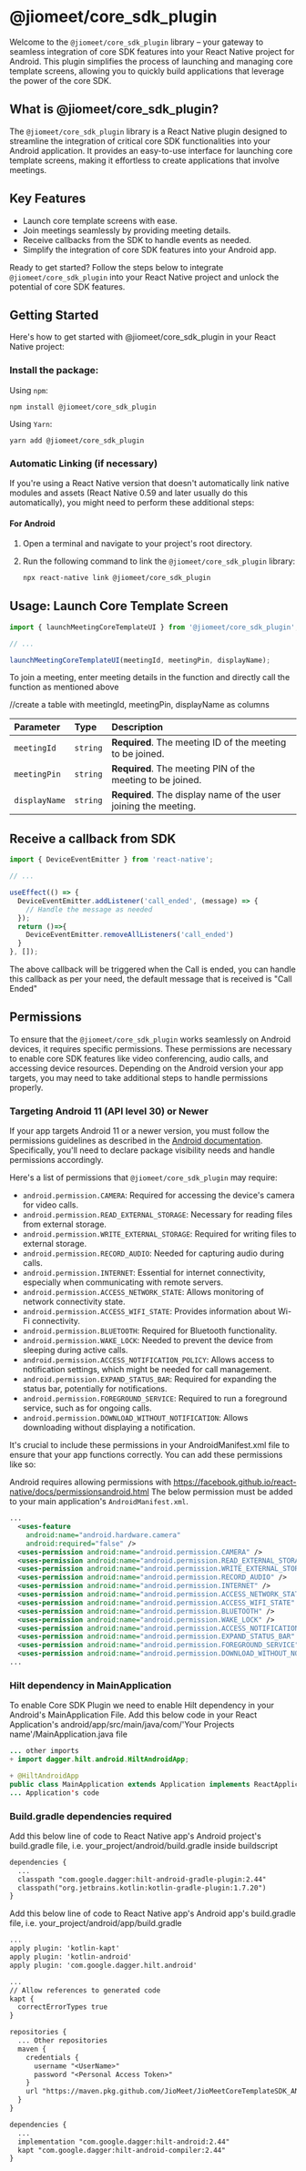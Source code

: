 # @jiomeet/core_sdk_plugin

Welcome to the `@jiomeet/core_sdk_plugin` library – your gateway to seamless integration of core SDK features into your React Native project for Android. This plugin simplifies the process of launching and managing core template screens, allowing you to quickly build applications that leverage the power of the core SDK.

## What is @jiomeet/core_sdk_plugin?

The `@jiomeet/core_sdk_plugin` library is a React Native plugin designed to streamline the integration of critical core SDK functionalities into your Android application. It provides an easy-to-use interface for launching core template screens, making it effortless to create applications that involve meetings.

## Key Features

- Launch core template screens with ease.
- Join meetings seamlessly by providing meeting details.
- Receive callbacks from the SDK to handle events as needed.
- Simplify the integration of core SDK features into your Android app.

Ready to get started? Follow the steps below to integrate `@jiomeet/core_sdk_plugin` into your React Native project and unlock the potential of core SDK features.


## Getting Started

Here's how to get started with @jiomeet/core_sdk_plugin in your React Native project:

### Install the package:

Using `npm`:

```
npm install @jiomeet/core_sdk_plugin
```

Using `Yarn`:

```
yarn add @jiomeet/core_sdk_plugin
```

### Automatic Linking (if necessary)

If you're using a React Native version that doesn't automatically link native modules and assets (React Native 0.59 and later usually do this automatically), you might need to perform these additional steps:

#### For Android

1. Open a terminal and navigate to your project's root directory.

2. Run the following command to link the `@jiomeet/core_sdk_plugin` library:

   ```bash
   npx react-native link @jiomeet/core_sdk_plugin

## Usage: Launch Core Template Screen

```js
import { launchMeetingCoreTemplateUI } from '@jiomeet/core_sdk_plugin';

// ...

launchMeetingCoreTemplateUI(meetingId, meetingPin, displayName);
```

To join a meeting, enter meeting details in the function and directly call the function as mentioned above

//create a table with meetingId, meetingPin, displayName as columns

| Parameter     | Type     | Description                                                     |
|:--------------|:---------|:----------------------------------------------------------------|
| `meetingId`   | `string` | **Required**. The meeting ID of the meeting to be joined.       |
| `meetingPin`  | `string` | **Required**. The meeting PIN of the meeting to be joined.      |
| `displayName` | `string` | **Required**. The display name of the user joining the meeting. |


## Receive a callback from SDK
```js
import { DeviceEventEmitter } from 'react-native';

// ...

useEffect(() => {
  DeviceEventEmitter.addListener('call_ended', (message) => {
    // Handle the message as needed
  });
  return ()=>{
    DeviceEventEmitter.removeAllListeners('call_ended')
  }
}, []);
```
The above callback will be triggered when the Call is ended, you can handle this callback as per your need, the default message that is received is "Call Ended"

## Permissions

To ensure that the `@jiomeet/core_sdk_plugin` works seamlessly on Android devices, it requires specific permissions. These permissions are necessary to enable core SDK features like video conferencing, audio calls, and accessing device resources. Depending on the Android version your app targets, you may need to take additional steps to handle permissions properly.

### Targeting Android 11 (API level 30) or Newer

If your app targets Android 11 or a newer version, you must follow the permissions guidelines as described in the [Android documentation](https://developer.android.com/training/basics/intents/package-visibility). Specifically, you'll need to declare package visibility needs and handle permissions accordingly.

Here's a list of permissions that `@jiomeet/core_sdk_plugin` may require:

- `android.permission.CAMERA`: Required for accessing the device's camera for video calls.
- `android.permission.READ_EXTERNAL_STORAGE`: Necessary for reading files from external storage.
- `android.permission.WRITE_EXTERNAL_STORAGE`: Required for writing files to external storage.
- `android.permission.RECORD_AUDIO`: Needed for capturing audio during calls.
- `android.permission.INTERNET`: Essential for internet connectivity, especially when communicating with remote servers.
- `android.permission.ACCESS_NETWORK_STATE`: Allows monitoring of network connectivity state.
- `android.permission.ACCESS_WIFI_STATE`: Provides information about Wi-Fi connectivity.
- `android.permission.BLUETOOTH`: Required for Bluetooth functionality.
- `android.permission.WAKE_LOCK`: Needed to prevent the device from sleeping during active calls.
- `android.permission.ACCESS_NOTIFICATION_POLICY`: Allows access to notification settings, which might be needed for call management.
- `android.permission.EXPAND_STATUS_BAR`: Required for expanding the status bar, potentially for notifications.
- `android.permission.FOREGROUND_SERVICE`: Required to run a foreground service, such as for ongoing calls.
- `android.permission.DOWNLOAD_WITHOUT_NOTIFICATION`: Allows downloading without displaying a notification.

It's crucial to include these permissions in your AndroidManifest.xml file to ensure that your app functions correctly. You can add these permissions like so:

Android requires allowing permissions with https://facebook.github.io/react-native/docs/permissionsandroid.html
The below permission must be added to your main application's `AndroidManifest.xml`.
```xml
...
  <uses-feature
    android:name="android.hardware.camera"
    android:required="false" />
  <uses-permission android:name="android.permission.CAMERA" />
  <uses-permission android:name="android.permission.READ_EXTERNAL_STORAGE" />
  <uses-permission android:name="android.permission.WRITE_EXTERNAL_STORAGE" />
  <uses-permission android:name="android.permission.RECORD_AUDIO" />
  <uses-permission android:name="android.permission.INTERNET" />
  <uses-permission android:name="android.permission.ACCESS_NETWORK_STATE" />
  <uses-permission android:name="android.permission.ACCESS_WIFI_STATE" />
  <uses-permission android:name="android.permission.BLUETOOTH" />
  <uses-permission android:name="android.permission.WAKE_LOCK" />
  <uses-permission android:name="android.permission.ACCESS_NOTIFICATION_POLICY" />
  <uses-permission android:name="android.permission.EXPAND_STATUS_BAR" />
  <uses-permission android:name="android.permission.FOREGROUND_SERVICE" />
  <uses-permission android:name="android.permission.DOWNLOAD_WITHOUT_NOTIFICATION" />
...
```

### Hilt dependency in MainApplication

To enable Core SDK Plugin we need to enable Hilt dependency in your Android's MainApplication File. Add this below code in your React Application's android/app/src/main/java/com/'Your Projects name'/MainApplication.java file
```java
... other imports
+ import dagger.hilt.android.HiltAndroidApp;

+ @HiltAndroidApp
public class MainApplication extends Application implements ReactApplication {
... Application's code
```

### Build.gradle dependencies required

Add this below line of code to React Native app's Android project's build.gradle file, i.e. your_project/android/build.gradle inside buildscript

```diff
dependencies {
  ...
  classpath "com.google.dagger:hilt-android-gradle-plugin:2.44"
  classpath("org.jetbrains.kotlin:kotlin-gradle-plugin:1.7.20")
}
```

Add this below line of code to React Native app's Android app's build.gradle file, i.e. your_project/android/app/build.gradle

```diff
...
apply plugin: 'kotlin-kapt'
apply plugin: 'kotlin-android'
apply plugin: 'com.google.dagger.hilt.android'

...
// Allow references to generated code
kapt {
  correctErrorTypes true
}

repositories {
  ... Other repositories
  maven {
    credentials {
      username "<UserName>"
      password "<Personal Access Token>"
    }
    url "https://maven.pkg.github.com/JioMeet/JioMeetCoreTemplateSDK_ANDROID"
  }
}

dependencies {
  ...
  implementation "com.google.dagger:hilt-android:2.44"
  kapt "com.google.dagger:hilt-android-compiler:2.44"
}
```
